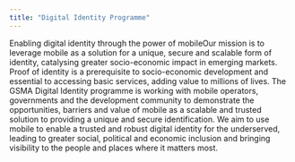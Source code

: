 ```yaml
---
title: "Digital Identity Programme"
---
```


Enabling digital identity through the power of mobileOur mission is to leverage mobile as a solution for a unique, secure and scalable form of identity, catalysing greater socio-economic impact in emerging markets. 
Proof of identity is a prerequisite to socio-economic development and essential to accessing basic services, adding value to millions of lives. The GSMA Digital Identity programme is working with mobile operators, governments and the development community to demonstrate the opportunities, barriers and value of mobile as a scalable and trusted solution to providing a unique and secure identification.
We aim to use mobile to enable a trusted and robust digital identity for the underserved, leading to greater social, political and economic inclusion and bringing visibility to the people and places where it matters most.

